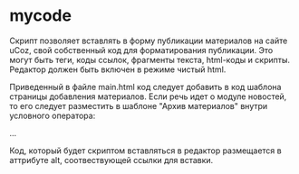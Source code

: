 # mycode
Скрипт позволяет вставлять в форму публикации материалов на сайте uCoz, свой собственный код для форматирования публикации. Это могут быть теги, коды ссылок, фрагменты текста, html-коды и скрипты. Редактор должен быть включен в режиме чистый html. 

Приведенный в файле main.html код следует добавить в код шаблона страницы добавления материалов. Если речь идет о модуле новостей, то его следует разместить в шаблоне "Архив материалов" внутри условного оператора:

<?if($PAGE_ID$='add' or $PAGE_ID$='edit')?>...<?endif?>

Код, который будет скриптом вставляться в редактор размещается в аттрибуте alt, соотвествующей ссылки для вставки.
